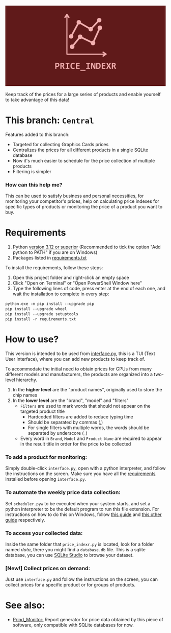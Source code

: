 ![price_indexr banner](gh_banner-price_indexr.png)   

Keep track of the prices for a large series of products and enable yourself to take advantage of this data!

# This branch: `Central` 

Features added to this branch:

- Targeted for collecting Graphics Cards prices
- Centralizes the prices for all different products in a single SQLite database
- Now it's much easier to schedule for the price collection of multiple products
- Filtering is simpler

### How can this help me?

This can be used to satisfy business and personal necessities, for monitoring your competitor's prices, help on calculating price indexes for specific types of products or monitoring the price of a product you want to buy.

# Requirements

1. Python [version 3.12 or superior](https://www.python.org/downloads/) (Recommended to tick the option "Add python to PATH" if you are on Windows)
2. Packages listed in [requirements.txt](https://github.com/VFLins/Price_indexr/blob/central/requirements.txt)

To install the requirements, follow these steps:

1. Open this project folder and right-click an empty space
2. Click "Open on Terminal" or "Open PowerShell Window here"
3. Type the following lines of code, press enter at the end of each one, and wait the installation to complete in every step:

```
python.exe -m pip install --upgrade pip
pip install --upgrade wheel
pip install --upgrade setuptools
pip install -r requirements.txt
```

# How to use?

This version is intended to be used from [interface.py](https://github.com/VFLins/Price_indexr/blob/central/interface.py), this is a TUI (Text User Interface), where you can add new products to keep track of.

To accommodate the initial need to obtain prices for GPUs from many different models and manufacturers, the products are organized into a two-level hierarchy.

1. In the **higher level** are the "product names", originally used to store the chip names
2. In the **lower level** are the "brand", "model" and "filters"
   - `Filters` are used to mark words that should not appear on the targeted product title
      - Hardcoded filters are added to reduce typing time
      - Should be separated by commas (,)
      - For single filters with multiple words, the words should be separated by underscore (_)
   - Every word in `Brand`, `Model` and `Product Name` are required to appear in the result title in order for the price to be collected
  
### To add a product for monitoring:

Simply double-click `interface.py`, open with a python interpreter, and follow the instructions on the screen. Make sure you have all the [requirements](#requirements) installed before opening `interface.py`.

### To automate the weekly price data collection:

Set `scheduler.pyw` to be executed when your system starts, and set a python interpreter to be the default program to run this file extension. For instructions on how to do this on Windows, follow [this guide](https://support.microsoft.com/en-us/windows/add-an-app-to-run-automatically-at-startup-in-windows-10-150da165-dcd9-7230-517b-cf3c295d89dd#:~:text=Add%20an%20App%20to%20Run%20Automatically%20at%20Startup,file%20location%20to%20the%20Startup%20folder.%20See%20More.) and [this other guide](https://support.microsoft.com/en-us/windows/change-default-programs-in-windows-e5d82cad-17d1-c53b-3505-f10a32e1894d) respectively.

### To access your collected data:

Inside the same folder that `price_indexr.py` is located, look for a folder named *data*, there you might find a `database.db` file. This is a sqlite database, you can use [SQLite Studio](https://sqlitestudio.pl/) to browse your dataset.

### [New!] Collect prices on demand:

Just use `interface.py` and follow the instructions on the screen, you can collect prices for a specific product or for groups of products.

# See also:

- [Prind_Monitor:](https://github.com/VFLins/Prind_Monitor) Report generator for price data obtained by this piece of software, only compatible with SQLite databases for now. 

